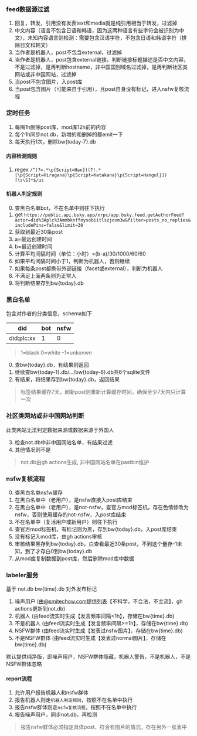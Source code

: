 ### feed数据源过滤

1. 回复，转发，引用没有发表text和media就是纯引用相当于转发，过滤掉
2. 中文内容（语言不包含日语和韩语，因为这两种语言有些字符会被识别为中文），未知内容语言则检测：需要包含汉语字符，不包含日语和韩语字符（排除日文和韩文）
3. 当作者是机器人，post不包含external，过滤掉
4. 当作者是机器人，post包含external链接，判断链接标题描述是否中文内容，不是过滤掉，是再判断hostname，非中国国别域名过滤掉，是再判断社区类网站或非中国网站，过滤掉
5. 当post不包含图片，入post库
6. 当post包含图片（可能来自于引用），且post自身没有标记，进入nsfw复核流程

### 定时任务

1. 每隔1h删除post库，mod库12h前的内容
2. 每个1h同步not.db，新增的和删掉的都emit一下
3. 每天执行1次，删除bw{today-7}.db

#### 内容检测规则

1. regex `/^(?=.*\p{Script=Han})(?!.*[\p{Script=Hiragana}\p{Script=Katakana}\p{Script=Hangul}])[\s\S]*$/us`

#### 机器人判定规则

0. 查黑白名单bot，不在名单中则往下执行
1. get `https://public.api.bsky.app/xrpc/app.bsky.feed.getAuthorFeed?actor=did%3Aplc%3Ammbknffnysobiitlszjovm3w&filter=posts_no_replies&includePins=false&limit=30`
2. 获取到最近30条post
3. a=最远创建时间
4. b=最近创建时间
5. 计算平均间隔时间（单位：小时）=(b-a)/30/1000/60/60
6. 如果平均间隔时间小于1，判断为机器人，否则继续
7. 如果每条post都携带外部链接（facet或external），判断为机器人
8. 不满足上面两条则为正常人
7. 将判断结果存到bw{today}.db

### 黑白名单

包含对作者的分类信息，schema如下

|did|bot|nsfw|
|---|---|----|
|did:plc:xx|1|0|

>1=black 0=white -1=unkonwn

0. 查bw{today}.db，有结果则返回
1. 继续查bw{today-1}.db/.../bw{today-6}.db共6个sqlite文件
2. 有结果，将结果存到bw{today}.db，返回结果

>标签结果缓存7天，刷新post则重新计算缓存时间，确保至少7天内只计算一次

### 社区类网站或非中国网站判断

此类网站无法判定数据来源或数据来源于外国人

3. 检查not.db中非中国网站名单，有结果过滤
4. 其他情况则不是

> not.db由gh actions生成, 非中国网站名单在pastbin维护

### nsfw复核流程

0. 查黑白名单nsfw缓存
1. 在黑白名单中（老用户），是nsfw直接入post库结束
2. 在黑白名单中（老用户），是not-nsfw，查官方mod标签机，存在色情修改为nsfw，否则使用缓存的not-nsfw，入post库结束
3. 不在名单中（复活用户或新用户）则往下执行
4. 查官方mod标签机，有标记则为黑，存到bw{today}.db，入post库结束
5. 没有标记入mod库，由gh actions审核
6. 审核结果黑存到bw{today}.db，白查看最近30条post，不到这个量存-1未知，到了才存白0到bw{today}.db
8. 从mod库复制数据到post库，然后删除mod库中数据

### labeler服务

基于 not.db bw{time}.db 对外发布标记

1. 噪声用户 (由@smitechow.com提供列表【不科学，不合法，不主流】，gh actions更新到not.db)
2. 机器人 (由feed流实时生成【发言频率间隔<1h】，存储在bw{time}.db)
3. 不是机器人 (由feed流实时生成【发言频率间隔>=1h】，存储在bw{time}.db)
3. NSFW群体 (由feed流实时生成【发表过nsfw图片】，存储在bw{time}.db)
3. 不是NSFW群体 (由feed流实时生成【发表过normal图片】，存储在bw{time}.db)

默认提供纯净版，即噪声用户，NSFW群体隐藏，机器人警告，不是机器人，不是NSFW群体忽略

#### report流程

1. 允许用户报告机器人和nsfw群体
2. 报告机器人则走`机器人判定规则`，按照不在名单中执行
3. 报告nsfw群体则走`nsfw复核流程`，按照不在名单中执行
4. 报告噪声用户，同步not.db，再检测

>报告nsfw群体必须指定具体post，符合有图片的情况，存在另外一张表中
